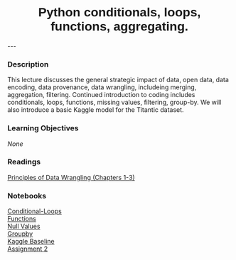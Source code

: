 <h1  style="font-family:  Verdana,  Geneva,  sans-serif;  text-align:center">Python  conditionals,  loops,  functions,  aggregating.  </h1> 
--- 
 
###  Description 
This  lecture  discusses  the  general  strategic  impact  of  data,  open  data,  data  encoding,  data  provenance,  data  wrangling,  includeing  merging,  aggregation,  filtering.  Continued  introduction  to  coding  includes  conditionals,  loops,  functions,  missing  values,  filtering,  group-by.    We  will  also  introduce  a  basic  Kaggle  model  for  the  Titantic  dataset.   
 
###  Learning  Objectives 
*None* 
 
###  Readings 
[Principles  of  Data  Wrangling  (Chapters  1-3)](http://proquestcombo.safaribooksonline.com.libproxy.rpi.edu/book/databases/business-intelligence/9781491938911) 
 
###  Notebooks 
[Conditional-Loops](https://rpi.analyticsdojo.com/notebooks/08-intro-python-pandas.html)<br>[Functions](https://rpi.analyticsdojo.com/notebooks/08-intro-python-pandas.html)<br>[Null  Values](https://rpi.analyticsdojo.com/notebooks/08-intro-python-pandas.html)<br>[Groupby](https://rpi.analyticsdojo.com/notebooks/08-intro-python-pandas.html)<br>[Kaggle  Baseline](https://rpi.analyticsdojo.com/notebooks/08-intro-python-pandas.html)<br>[Assignment  2](https://rpi.analyticsdojo.com/notebooks/08-intro-python-pandas.html)
